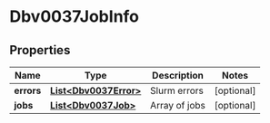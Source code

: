

# Dbv0037JobInfo


## Properties

| Name | Type | Description | Notes |
|------------ | ------------- | ------------- | -------------|
|**errors** | [**List&lt;Dbv0037Error&gt;**](Dbv0037Error.md) | Slurm errors |  [optional] |
|**jobs** | [**List&lt;Dbv0037Job&gt;**](Dbv0037Job.md) | Array of jobs |  [optional] |



